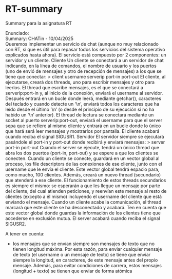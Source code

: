 # RT-summary
Summary para la asignatura RT


Enunciado:\
Summary: CHATin - 10/04/2025\
Queremos implementar un servicio de chat (aunque no muy relacionado con RT, si que es útil para
repasar todos los servicios del sistema operativo explicados hasta ahora). El servicio está compuesto por
2 componentes: un servidor y un cliente.
Cliente
Un cliente se conectará a un servidor de chat indicando, en la línea de comandos, el nombre de usuario
y los puertos (uno de envió de mensajes y otro de recepción de mensajes) a los que se tiene que
conectar:
\> client username serverip port-in port-out
El cliente, al ejecutarse, creará dos threads, uno para escribir mensajes y otro para leerlos. El thread que
escribe mensajes, es el que se conectará a serverip:port-in y, al inicio de la conexión, enviará el
username al servidor. Después entrará en un bucle donde leerá, mediante getchar(), caracteres del
teclado y cuando detecte un ‘\n’, enviará todos los caracteres que ha leído desde el último ‘\n’ (o desde
el principio de su ejecución si no ha habido un ‘\n’ anterior).
El thread de lectura se conectará mediante un socket al puerto serverip:port-out, enviará el username
para que el server sepa que se refiere al mismo cliente y entrará en un bucle donde lo único que hará
será leer mensajes y mostrarlos por pantalla.
El cliente acabará cuando reciba el signal SIGUSR1.
Servidor
El servidor siempre se ejecutará pasándole el port-in y port-out donde recibirá y enviará mensajes:
\> server port-in port-out
Cuando el server se ejecute, tendrá un único thread que abra los dos puertos (port-in, port-out) y se
espere a que los clientes se conecten. Cuando un cliente se conecte, guardará en un vector global al
proceso, los file descriptors de las conexiones de ese cliente, junto con el username que le envía el
cliente. Este vector global tendrá espacio para, como mucho, 100 clientes. Además, creará un nuevo
thread (secundario) que atenderá a ese cliente.
El funcionamiento de estos threads secundarios es siempre el mismo: se esperarán a que les llegue un
mensaje por parte del cliente, del cual atienden peticiones, y reenvían este mensaje al resto de clientes
(excepto a él mismo) incluyendo el username del cliente que está enviando el mensaje. Cuando un
cliente acabe la comunicación, el thread marcará que este cliente se ha desconectado y acabará.
Ten en cuenta que este vector global donde guardas la información de los clientes tiene que accederse
en exclusión mutua.
El server acabará cuando reciba el signal SIGUSR2.

A tener en cuenta:
- los mensajes que se envían siempre son mensajes de texto que no tienen longitud máxima. Por esta
razón, para enviar cualquier mensaje de texto (el username o un mensaje de texto) se tiene que enviar
siempre la longitud, en caracteres, de este mensaje antes del propio mensaje. Además, para evitar
condiciones de carrera, estos mensajes (longitud + texto) se tienen que enviar de forma atómica
